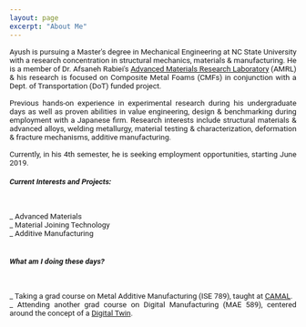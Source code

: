 ```yaml
---
layout: page
excerpt: "About Me"
---
```

<!---(font-family: "San Francisco", "Roboto", "Segoe UI";)--> 



<div style="text-align: justify"> 
<span style="font-family:San Francisco, Roboto, Segoe UI; font-size:10pt;">
  
Ayush is pursuing a Master's degree in Mechanical Engineering at NC State University with a research concentration in structural mechanics, materials & manufacturing. He is a member of Dr. Afsaneh Rabiei's <a href="https://people.engr.ncsu.edu/arabiei/">Advanced Materials Research Laboratory</a> (AMRL) & his research is focused on Composite Metal Foams (CMFs) in conjunction with a Dept. of Transportation (DoT) funded project.<br />
<br />
Previous hands-on experience in experimental research during his undergraduate days as well as proven abilities in value engineering, design & benchmarking during employment with a Japanese firm. Research interests include structural materials & advanced alloys, welding metallurgy, material testing & characterization, deformation & fracture mechanisms, additive manufacturing. <br />
<br />
Currently, in his 4th semester, he is seeking employment opportunities, starting June 2019.
<br />

<h4><i> Current Interests and Projects:</i> </h4> 
<br />

_ Advanced Materials <br />
_ Material Joining Technology <br />
_ Additive Manufacturing <br />
<br />

<h4><i>What am I doing these days?  </i></h4>
<br />

_ Taking a grad course on Metal Additive Manufacturing (ISE 789), taught at <a href="https://www.camal.ncsu.edu/">CAMAL</a>.<br />
_ Attending another grad course on Digital Manufacturing (MAE 589), centered around the concept of a <a href="https://www2.deloitte.com/insights/us/en/focus/industry-4-0/digital-twin-technology-smart-factory.html
">Digital Twin</a>. 
<br /> 



</div>
</span> 


